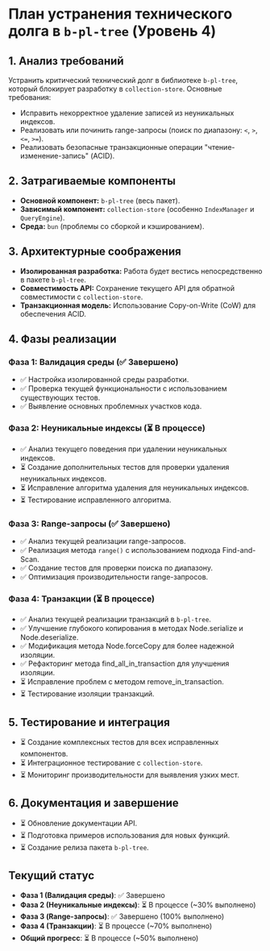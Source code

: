 # План устранения технического долга в `b-pl-tree` (Уровень 4)

## 1. Анализ требований

Устранить критический технический долг в библиотеке `b-pl-tree`, который блокирует разработку в `collection-store`. Основные требования:
*   Исправить некорректное удаление записей из неуникальных индексов.
*   Реализовать или починить range-запросы (поиск по диапазону: `<`, `>`, `<=`, `>=`).
*   Реализовать безопасные транзакционные операции "чтение-изменение-запись" (ACID).

## 2. Затрагиваемые компоненты

*   **Основной компонент:** `b-pl-tree` (весь пакет).
*   **Зависимый компонент:** `collection-store` (особенно `IndexManager` и `QueryEngine`).
*   **Среда:** `bun` (проблемы со сборкой и кэшированием).

## 3. Архитектурные соображения

*   **Изолированная разработка:** Работа будет вестись непосредственно в пакете `b-pl-tree`.
*   **Совместимость API:** Сохранение текущего API для обратной совместимости с `collection-store`.
*   **Транзакционная модель:** Использование Copy-on-Write (CoW) для обеспечения ACID.

## 4. Фазы реализации

### Фаза 1: Валидация среды (✅ Завершено)
*   ✅ Настройка изолированной среды разработки.
*   ✅ Проверка текущей функциональности с использованием существующих тестов.
*   ✅ Выявление основных проблемных участков кода.

### Фаза 2: Неуникальные индексы (⏳ В процессе)
*   ✅ Анализ текущего поведения при удалении неуникальных индексов.
*   ⏳ Создание дополнительных тестов для проверки удаления неуникальных индексов.
*   ⏳ Исправление алгоритма удаления для неуникальных индексов.
*   ⏳ Тестирование исправленного алгоритма.

### Фаза 3: Range-запросы (✅ Завершено)
*   ✅ Анализ текущей реализации range-запросов.
*   ✅ Реализация метода `range()` с использованием подхода Find-and-Scan.
*   ✅ Создание тестов для проверки поиска по диапазону.
*   ✅ Оптимизация производительности range-запросов.

### Фаза 4: Транзакции (⏳ В процессе)
*   ✅ Анализ текущей реализации транзакций в `b-pl-tree`.
*   ✅ Улучшение глубокого копирования в методах Node.serialize и Node.deserialize.
*   ✅ Модификация метода Node.forceCopy для более надежной изоляции.
*   ✅ Рефакторинг метода find_all_in_transaction для улучшения изоляции.
*   ⏳ Исправление проблем с методом remove_in_transaction.
*   ⏳ Тестирование изоляции транзакций.

## 5. Тестирование и интеграция

*   ⏳ Создание комплексных тестов для всех исправленных компонентов.
*   ⏳ Интеграционное тестирование с `collection-store`.
*   ⏳ Мониторинг производительности для выявления узких мест.

## 6. Документация и завершение

*   ⏳ Обновление документации API.
*   ⏳ Подготовка примеров использования для новых функций.
*   ⏳ Создание релиза пакета `b-pl-tree`.

## Текущий статус

*   **Фаза 1 (Валидация среды)**: ✅ Завершено
*   **Фаза 2 (Неуникальные индексы)**: ⏳ В процессе (~30% выполнено)
*   **Фаза 3 (Range-запросы)**: ✅ Завершено (100% выполнено)
*   **Фаза 4 (Транзакции)**: ⏳ В процессе (~70% выполнено)
*   **Общий прогресс**: ⏳ В процессе (~50% выполнено)
